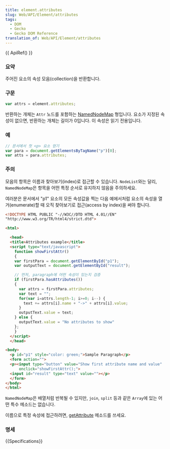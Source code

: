 ```yaml
---
title: element.attributes
slug: Web/API/Element/attributes
tags:
  - DOM
  - Gecko
  - Gecko DOM Reference
translation_of: Web/API/Element/attributes
---
```


{{ ApiRef() }}

### 요약

주어진 요소의 속성 모음(collection)을 반환합니다.

### 구문

```js
var attrs = element.attributes;
```

반환하는 개체는 `Attr` 노드를 포함하는 [NamedNodeMap](http://www.w3.org/TR/DOM-Level-2-Core/core.html#ID-1780488922) 형입니다. 요소가 지정된 속성이 없으면, 반환하는 개체는 길이가 0입니다. 이 속성은 읽기 전용입니다.

### 예

```js
// 문서에서 첫 <p> 요소 얻기
var para = document.getElementsByTagName("p")[0];
var atts = para.attributes;
```

### 주의

모음의 항목은 이름과 찾아보기(index)로 접근할 수 있습니다. `NodeList`와는 달리, `NamedNodeMap`은 항목을 어떤 특정 순서로 유지하지 않음을 주의하세요.

여러분은 문서에서 "p1" 요소의 모든 속성값을 찍는 다음 예에서처럼 요소의 속성을 열거(enumerate)할 때 오직 찾아보기로 접근(access by index)을 써야 합니다.

```html
<!DOCTYPE HTML PUBLIC "-//W3C//DTD HTML 4.01//EN"
"http://www.w3.org/TR/html4/strict.dtd">

<html>

  <head>
  <title>Attributes example</title>
  <script type="text/javascript">
    function showFirstAttr()
    {
    var firstPara = document.getElementById("p1");
    var outputText = document.getElementById("result");

    // 먼저, paragraph에 어떤 속성이 있는지 검증
    if (firstPara.hasAttributes())
    {
      var attrs = firstPara.attributes;
      var text = "";
      for(var i=attrs.length-1; i>=0; i--) {
        text += attrs[i].name + "->" + attrs[i].value;
      }
      outputText.value = text;
    } else {
      outputText.value = "No attributes to show"
    };
    }
  </script>
  </head>

<body>
  <p id="p1" style="color: green;">Sample Paragraph</p>
  <form action="">
  <p><input type="button" value="Show first attribute name and value"
      onclick="showFirstAttr();">
  <input id="result" type="text" value=""></p>
  </form>
</body>
</html>
```

`NamedNodeMap`은 배열처럼 반복될 수 있지만, `join`, `split` 등과 같은 `Array`에 있는 어떤 특수 메소드는 없습니다.

이름으로 특정 속성에 접근하려면, [getAttribute](ko/DOM/element.getAttribute) 메소드를 쓰세요.

### 명세

{{Specifications}}
